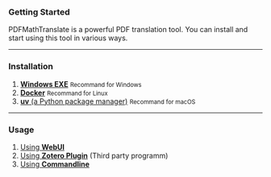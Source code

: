 ### Getting Started

PDFMathTranslate is a powerful PDF translation tool. You can install and start using this tool in various ways.

---

### Installation

1. [**Windows EXE**](./INSTALLATION_winexe.md) <small>Recommand for Windows</small>
2. [**Docker**](./INSTALLATION_docker.md) <small>Recommand for Linux</small>
3. [**uv** (a Python package manager)](./INSTALLATION_uv.md) <small>Recommand for macOS</small>

---

### Usage

1. [Using **WebUI**](./USAGE_webui.md)
2. [Using **Zotero Plugin**](https://github.com/guaguastandup/zotero-pdf2zh) (Third party programm)
3. [Using **Commandline**](./USAGE_commandline.md)